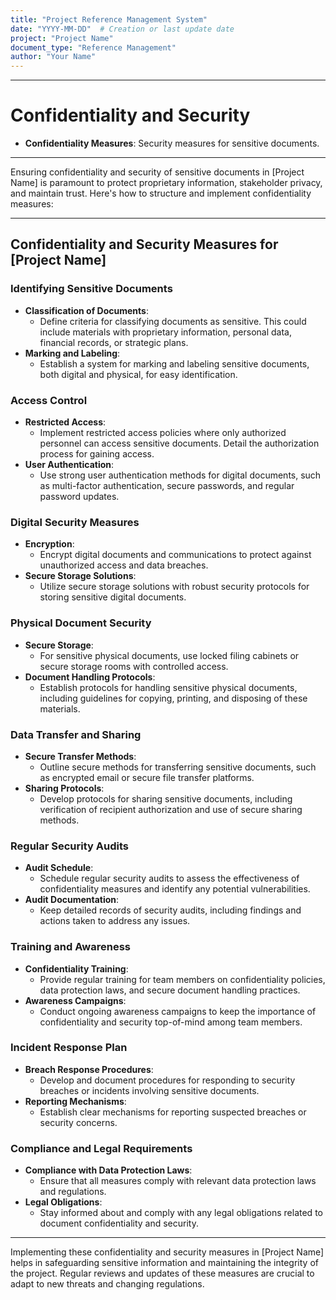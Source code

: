 ```yaml
---
title: "Project Reference Management System"
date: "YYYY-MM-DD"  # Creation or last update date
project: "Project Name"
document_type: "Reference Management"
author: "Your Name"
---
```

---
# Confidentiality and Security

- **Confidentiality Measures**: Security measures for sensitive documents.

---
Ensuring confidentiality and security of sensitive documents in [Project Name] is paramount to protect proprietary information, stakeholder privacy, and maintain trust. Here's how to structure and implement confidentiality measures:

---

## Confidentiality and Security Measures for [Project Name]

### Identifying Sensitive Documents
- **Classification of Documents**:
  - Define criteria for classifying documents as sensitive. This could include materials with proprietary information, personal data, financial records, or strategic plans.
- **Marking and Labeling**:
  - Establish a system for marking and labeling sensitive documents, both digital and physical, for easy identification.

### Access Control
- **Restricted Access**:
  - Implement restricted access policies where only authorized personnel can access sensitive documents. Detail the authorization process for gaining access.
- **User Authentication**:
  - Use strong user authentication methods for digital documents, such as multi-factor authentication, secure passwords, and regular password updates.

### Digital Security Measures
- **Encryption**:
  - Encrypt digital documents and communications to protect against unauthorized access and data breaches.
- **Secure Storage Solutions**:
  - Utilize secure storage solutions with robust security protocols for storing sensitive digital documents.

### Physical Document Security
- **Secure Storage**:
  - For sensitive physical documents, use locked filing cabinets or secure storage rooms with controlled access.
- **Document Handling Protocols**:
  - Establish protocols for handling sensitive physical documents, including guidelines for copying, printing, and disposing of these materials.

### Data Transfer and Sharing
- **Secure Transfer Methods**:
  - Outline secure methods for transferring sensitive documents, such as encrypted email or secure file transfer platforms.
- **Sharing Protocols**:
  - Develop protocols for sharing sensitive documents, including verification of recipient authorization and use of secure sharing methods.

### Regular Security Audits
- **Audit Schedule**:
  - Schedule regular security audits to assess the effectiveness of confidentiality measures and identify any potential vulnerabilities.
- **Audit Documentation**:
  - Keep detailed records of security audits, including findings and actions taken to address any issues.

### Training and Awareness
- **Confidentiality Training**:
  - Provide regular training for team members on confidentiality policies, data protection laws, and secure document handling practices.
- **Awareness Campaigns**:
  - Conduct ongoing awareness campaigns to keep the importance of confidentiality and security top-of-mind among team members.

### Incident Response Plan
- **Breach Response Procedures**:
  - Develop and document procedures for responding to security breaches or incidents involving sensitive documents.
- **Reporting Mechanisms**:
  - Establish clear mechanisms for reporting suspected breaches or security concerns.

### Compliance and Legal Requirements
- **Compliance with Data Protection Laws**:
  - Ensure that all measures comply with relevant data protection laws and regulations.
- **Legal Obligations**:
  - Stay informed about and comply with any legal obligations related to document confidentiality and security.

---

Implementing these confidentiality and security measures in [Project Name] helps in safeguarding sensitive information and maintaining the integrity of the project. Regular reviews and updates of these measures are crucial to adapt to new threats and changing regulations.